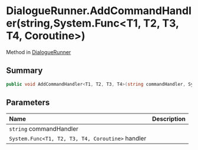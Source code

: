 # DialogueRunner.AddCommandHandler(string,System.Func<T1, T2, T3, T4, Coroutine>)

Method in [DialogueRunner](/api/csharp/yarn.unity.dialoguerunner.md)

## Summary



```csharp
public void AddCommandHandler<T1, T2, T3, T4>(string commandHandler, System.Func<T1, T2, T3, T4, Coroutine> handler)
```

## Parameters

|Name|Description|
|:---|:---|
|`string` commandHandler||
|`System.Func<T1, T2, T3, T4, Coroutine>` handler||

